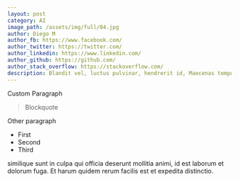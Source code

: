 ```yaml
---
layout: post
category: AI
image_path: /assets/img/full/04.jpg
author: Diego M
author_fb: https://www.facebook.com/
author_twitter: https://twitter.com/
author_linkedin: https://www.linkedin.com/
author_github: https://github.com/
author_stack_overflow: https://stackoverflow.com/
description: Blandit vel, luctus pulvinar, hendrerit id, Maecenas tempus, tellus eget lorem. Maecenas nec odio et is ante.
---
```


<div class="post-entry">
	<p>Custom Paragraph</p>
	<blockquote>
		Blockquote
	</blockquote>
	<p class="lead">Other paragraph</p>
	<ul>
		<li>First</li>
		<li>Second</li>
		<li>Third</li>
	</ul>
	<p>similique sunt in culpa qui officia deserunt mollitia animi, id est laborum et dolorum fuga. Et harum quidem rerum facilis est et expedita distinctio.</p>
</div>